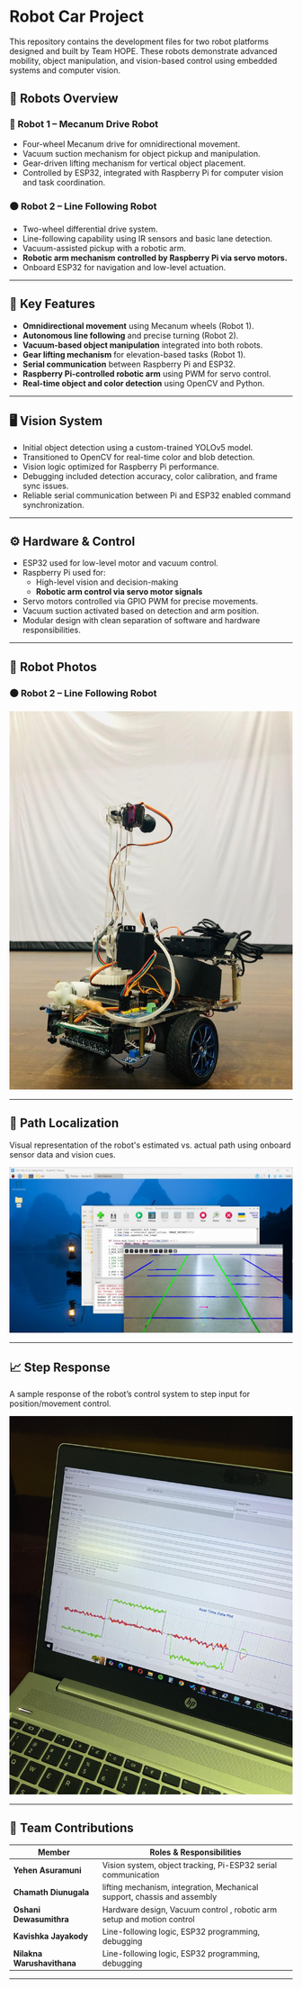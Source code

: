 # Robot Car Project

This repository contains the development files for two robot platforms designed and built by Team HOPE. These robots demonstrate advanced mobility, object manipulation, and vision-based control using embedded systems and computer vision.

## 🤖 Robots Overview

### 🛞 Robot 1 – Mecanum Drive Robot
- Four-wheel Mecanum drive for omnidirectional movement.
- Vacuum suction mechanism for object pickup and manipulation.
- Gear-driven lifting mechanism for vertical object placement.
- Controlled by ESP32, integrated with Raspberry Pi for computer vision and task coordination.

### ⚫ Robot 2 – Line Following Robot
- Two-wheel differential drive system.
- Line-following capability using IR sensors and basic lane detection.
- Vacuum-assisted pickup with a robotic arm.
- **Robotic arm mechanism controlled by Raspberry Pi via servo motors.**
- Onboard ESP32 for navigation and low-level actuation.

---

## 🧠 Key Features

- **Omnidirectional movement** using Mecanum wheels (Robot 1).
- **Autonomous line following** and precise turning (Robot 2).
- **Vacuum-based object manipulation** integrated into both robots.
- **Gear lifting mechanism** for elevation-based tasks (Robot 1).
- **Serial communication** between Raspberry Pi and ESP32.
- **Raspberry Pi-controlled robotic arm** using PWM for servo control.
- **Real-time object and color detection** using OpenCV and Python.

---

## 🖥️ Vision System

- Initial object detection using a custom-trained YOLOv5 model.
- Transitioned to OpenCV for real-time color and blob detection.
- Vision logic optimized for Raspberry Pi performance.
- Debugging included detection accuracy, color calibration, and frame sync issues.
- Reliable serial communication between Pi and ESP32 enabled command synchronization.

---

## ⚙️ Hardware & Control

- ESP32 used for low-level motor and vacuum control.
- Raspberry Pi used for:
  - High-level vision and decision-making
  - **Robotic arm control via servo motor signals**
- Servo motors controlled via GPIO PWM for precise movements.
- Vacuum suction activated based on detection and arm position.
- Modular design with clean separation of software and hardware responsibilities.

---
## 📸 Robot Photos

### ⚫ Robot 2 – Line Following Robot
![Robot 2 – Line Follower](images/1.jpg)

---

## 📍 Path Localization

Visual representation of the robot's estimated vs. actual path using onboard sensor data and vision cues.

![Path Localization](images/5.jpg)

---

## 📈 Step Response

A sample response of the robot’s control system to step input for position/movement control.

![Step Response](images/6.jpg)

---
## 👥 Team Contributions

| Member | Roles & Responsibilities |
|--------|---------------------------|
| **Yehen Asuramuni** | Vision system, object tracking, Pi-ESP32 serial communication |
| **Chamath Diunugala** | lifting mechanism, integration, Mechanical support, chassis and assembly|
| **Oshani Dewasumithra** | Hardware design, Vacuum control , robotic arm setup and motion control |
| **Kavishka Jayakody** | Line-following logic, ESP32 programming, debugging |
| **Nilakna Warushavithana** | Line-following logic, ESP32 programming, debugging |

---
